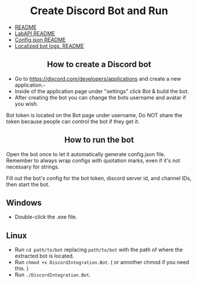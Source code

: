 <h1 align="center">Create Discord Bot and Run</h1>

- [README](https://github.com/Yti890/DiscordIntegration/blob/master/README.md)
- [LabAPI README](./README.LabAPI.md)
- [Config.json README](./README.CJF.md)
- [Localized bot logs. README](/README/README.Localization.md)

<h2 align="center">How to create a Discord bot</h2>

- Go to https://discord.com/developers/applications and create a new application.-
-  Inside of the application page under "settings" click Bot & build the bot.
-  After creating the bot you can change the bots username and avatar if you wish.

Bot token is located on the Bot page under username, Do NOT share the token because people can control the bot if they get it.

<h2 align="center">How to run the bot</h2>

Open the bot once to let it automatically generate config.json file.
Remember to always wrap configs with quotation marks, even if it's not necessary for strings.

Fill out the bot's config for the bot token, discord server id, and channel IDs, then start the bot.

<h2>Windows</h2>

- Double-click the .exe file.
  
<h2>Linux</h2>

- Run `cd path/to/bot` replacing `path/to/bot` with the path of where the extracted bot is located.
- Run `chmod +x DiscordIntegration.Bot`. ( or annother chmod if you need this. )
- Run `./DiscordIntegration.Bot`.

